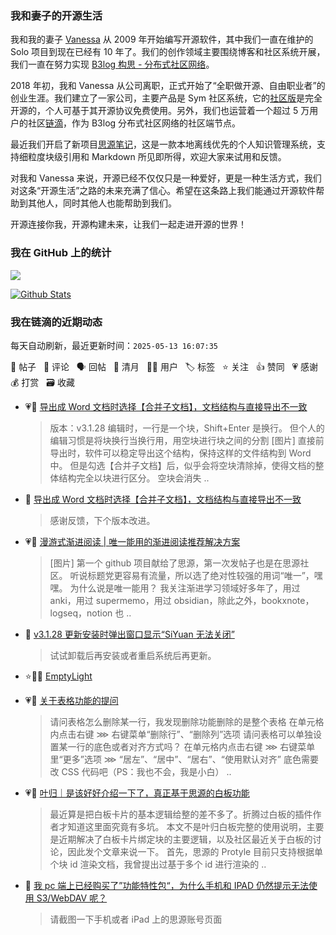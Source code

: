 ### 我和妻子的开源生活

我和我的妻子 [Vanessa](https://github.com/Vanessa219) 从 2009 年开始编写开源软件，其中我们一直在维护的 Solo 项目到现在已经有 10 年了。我们的创作领域主要围绕博客和社区系统开展，我们一直在努力实现 [B3log 构思 - 分布式社区网络](https://ld246.com/article/1546941897596)。

2018 年初，我和 Vanessa 从公司离职，正式开始了“全职做开源、自由职业者”的创业生涯。我们建立了一家公司，主要产品是 Sym 社区系统，它的[社区版](https://github.com/88250/symphony)是完全开源的，个人可基于其开源协议免费使用。另外，我们也运营着一个超过 5 万用户的社区[链滴](https://ld246.com)，作为 B3log 分布式社区网络的社区端节点。

最近我们开启了新项目[思源笔记](https://github.com/siyuan-note/siyuan)，这是一款本地离线优先的个人知识管理系统，支持细粒度块级引用和 Markdown 所见即所得，欢迎大家来试用和反馈。

对我和 Vanessa 来说，开源已经不仅仅只是一种爱好，更是一种生活方式，我们对这条“开源生活”之路的未来充满了信心。希望在这条路上我们能通过开源软件帮助到其他人，同时其他人也能帮助到我们。

开源连接你我，开源构建未来，让我们一起走进开源的世界！

### 我在 GitHub 上的统计

<a title="Hits" target="_blank" href="https://github.com/88250/88250"><img src="https://hits.b3log.org/88250/88250.svg"></a>

[![Github Stats](https://github-readme-stats.vercel.app/api?username=88250&theme=tokyonight&show_icons=true)](https://github.com/88250)

<!--events start -->

### 我在链滴的近期动态

每天自动刷新，最近更新时间：`2025-05-13 16:07:35`

📝 帖子 &nbsp; 💬 评论 &nbsp; 🗣 回帖 &nbsp; 🌙 清月 &nbsp; 👨‍💻 用户 &nbsp; 🏷️ 标签 &nbsp; ⭐️ 关注 &nbsp; 👍 赞同 &nbsp; 💗 感谢 &nbsp; 💰 打赏 &nbsp; 🗃 收藏

* 💗📝 [导出成 Word 文档时选择【合并子文档】，文档结构与直接导出不一致](https://ld246.com/article/1747056142309)

  > 版本：v3.1.28 编辑时，一行是一个块，Shift+Enter 是换行。 但个人的编辑习惯是将块换行当换行用，用空块进行块之间的分割 [图片] 直接前导出时，软件可以稳定导出这个结构，保持这样的文件结构到 Word 中。 但是勾选【合并子文档】后，似乎会将空块清除掉，使得文档的整体结构完全以块进行区分。 空块会消失 ..
* 💬 [导出成 Word 文档时选择【合并子文档】，文档结构与直接导出不一致](https://ld246.com/article/1747056142309/comment/1747059021376#comments)

  > 感谢反馈，下个版本改进。
* 💗📝 [漫游式渐进阅读 | 唯一能用的渐进阅读推荐解决方案](https://ld246.com/article/1746802777105)

  > [图片] 第一个 github 项目献给了思源，第一次发帖子也是在思源社区。 听说标题党更容易有流量，所以选了绝对性较强的用词“唯一”，嘿嘿。 为什么说是唯一能用？ 我关注渐进学习领域好多年了，用过 anki，用过 supermemo，用过 obsidian，除此之外，bookxnote，logseq，notion 也 ..
* 💬 [v3.1.28 更新安装时弹出窗口显示“SiYuan 无法关闭”](https://ld246.com/article/1746766471471/comment/1746766607450#comments)

  > 试试卸载后再安装或者重启系统后再更新。
* ⭐️👨‍💻 [EmptyLight](https://ld246.com/member/EmptyLight)

  > 
* 💗💬 [关于表格功能的提问](https://ld246.com/article/1746752386764/comment/1746755601075#comments)

  > 请问表格怎么删除某一行，我发现删除功能删除的是整个表格 在单元格内点击右键 ⋙ 右键菜单“删除行”、“删除列”选项 请问表格可以单独设置某一行的底色或者对齐方式吗？ 在单元格内点击右键 ⋙ 右键菜单里“更多”选项 ⋙ “居左”、“居中”、“居右”、“使用默认对齐” 底色需要改 CSS 代码吧（PS：我也不会，我是小白） ..
* 💗📝 [叶归｜是该好好介绍一下了，真正基于思源的白板功能](https://ld246.com/article/1746707440517)

  > 最近算是把白板卡片的基本逻辑给整的差不多了。折腾过白板的插件作者才知道这里面究竟有多坑。 本文不是叶归白板完整的使用说明，主要是近期解决了白板卡片绑定块的主要逻辑，以及社区最近关于白板的讨论，因此发个文章来说一下。 首先，思源的 Protyle 目前只支持根据单个块 id 渲染文档，我曾提出过基于多个 id 进行渲染的 ..
* 💬 [我 pc 端上已经购买了”功能特性包“，为什么手机和 IPAD 仍然提示无法使用 S3/WebDAV 呢？](https://ld246.com/article/1746696368531/comment/1746696427227#comments)

  > 请截图一下手机或者 iPad 上的思源账号页面


<!--events end -->

